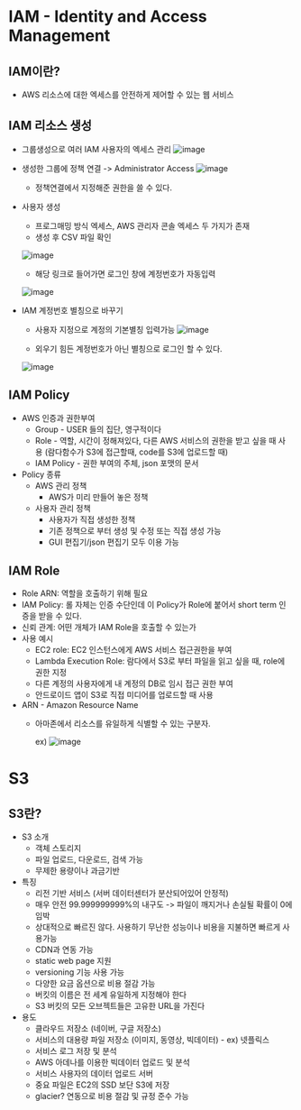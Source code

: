 # IAM - Identity and Access Management

## IAM이란?
- AWS 리소스에 대한 엑세스를 안전하게 제어할 수 있는 웹 서비스

## IAM 리소스 생성
- 그룹생성으로 여러 IAM 사용자의 엑세스 관리
![image](https://user-images.githubusercontent.com/38865267/126244188-4d772aff-4913-4b55-bd73-9bf2fcb8f346.png)

- 생성한 그룹에 정책 연결 -> Administrator Access
![image](https://user-images.githubusercontent.com/38865267/126244340-d35e880e-725a-49f3-ba0f-5290a8673be5.png)
  - 정책연결에서 지정해준 권한을 쓸 수 있다.
- 사용자 생성
  - 프로그매밍 방식 엑세스, AWS 관리자 콘솔 엑세스 두 가지가 존재
  - 생성 후 CSV 파일 확인
  
  ![image](https://user-images.githubusercontent.com/38865267/126244554-0a1d124f-f171-4f9b-91e8-4cfe78fce733.png)
  - 해당 링크로 들어가면 로그인 창에 계정번호가 자동입력
  
  ![image](https://user-images.githubusercontent.com/38865267/126244665-01811eee-c8fc-4ba1-8bf4-18a709e226b8.png)

- IAM 계정번호 별칭으로 바꾸기
  - 사용자 지정으로 계정의 기본별칭 입력가능
  ![image](https://user-images.githubusercontent.com/38865267/126245205-baadd062-9dec-445a-a214-450d4d7b2cdf.png)
  
  - 외우기 힘든 계정번호가 아닌 별칭으로 로그인 할 수 있다.
  
  ![image](https://user-images.githubusercontent.com/38865267/126245286-6e37fad2-43a3-4aee-862f-a63e1b4ac588.png)


## IAM Policy
- AWS 인증과 권한부여
  - Group - USER 들의 집단, 영구적이다
  - Role - 역할, 시간이 정해져있다, 다른 AWS 서비스의 권한을 받고 싶을 때 사용 (람다함수가 S3에 접근할때, code를 S3에 업로드할 때)
  - IAM Policy - 권한 부여의 주체, json 포맷의 문서
- Policy 종류
  - AWS 관리 정책
    - AWS가 미리 만들어 놓은 정책
  - 사용자 관리 정책
    - 사용자가 직접 생성한 정책
    - 기존 정책으로 부터 생성 및 수정 또는 직접 생성 가능
    - GUI 편집기/json 편집기 모두 이용 가능
## IAM Role
- Role ARN: 역할을 호출하기 위해 필요
- IAM Policy: 롤 자체는 인증 수단인데 이 Policy가 Role에 붙어서 short term 인증을 받을 수 있다.
- 신뢰 관계: 어떤 개체가 IAM Role을 호출할 수 있는가
- 사용 예시
  - EC2 role: EC2 인스턴스에게 AWS 서비스 접근권한을 부여
  - Lambda Execution Role: 람다에서 S3로 부터 파일을 읽고 싶을 때, role에 권한 지정
  - 다른 계정의 사용자에게 내 계정의 DB로 임시 접근 권한 부여
  - 안드로이드 앱이 S3로 직접 미디어를 업로드할 때 사용
- ARN - Amazon Resource Name
  - 아마존에서 리소스를 유일하게 식별할 수 있는 구분자.
  
    ex) ![image](https://user-images.githubusercontent.com/38865267/126247214-c7ade359-71b7-42c6-8743-66e079327c9a.png)

# S3

## S3란?
- S3 소개
  - 객체 스토리지
  - 파일 업로드, 다운로드, 검색 가능
  - 무제한 용량이나 과금기반
- 특징
  - 리전 기반 서비스 (서버 데이터센터가 분산되어있어 안정적)
  - 매우 안전 99.999999999%의 내구도 -> 파일이 깨지거나 손실될 확률이 0에 임박
  - 상대적으로 빠르진 않다. 사용하기 무난한 성능이나 비용을 지불하면 빠르게 사용가능
  - CDN과 연동 가능
  - static web page 지원
  - versioning 기능 사용 가능
  - 다양한 요금 옵션으로 비용 절감 가능
  - 버킷의 이름은 전 세계 유일하게 지정해야 한다
  - S3 버킷의 모든 오브젝트들은 고유한 URL을 가진다
- 용도
  - 클라우드 저장소 (네이버, 구글 저장소)
  - 서비스의 대용량 파일 저장소 (이미지, 동영상, 빅데이터) - ex) 넷플릭스
  - 서비스 로그 저장 및 분석
  - AWS 아데나를 이용한 빅데이터 업로드 및 분석
  - 서비스 사용자의 데이터 업로드 서버
  - 중요 파일은 EC2의 SSD 보단 S3에 저장
  - glacier? 연동으로 비용 절감 및 규정 준수 가능
 


